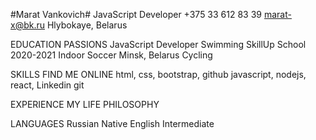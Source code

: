#Marat Vankovich#
JavaScript Developer
+375 33 612 83 39 marat-x@bk.ru Hlybokaye, Belarus

EDUCATION                   PASSIONS
JavaScript Developer        Swimming
SkillUp School  2020-2021   Indoor Soccer
Minsk, Belarus              Cycling

SKILLS                      FIND ME ONLINE
html, css, bootstrap,       github
javascript, nodejs, react,  Linkedin
git

EXPERIENCE                  MY LIFE PHILOSOPHY

LANGUAGES
Russian Native
English Intermediate


